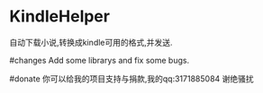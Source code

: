 # KindleHelper
自动下载小说,转换成kindle可用的格式,并发送.

#changes
Add some librarys and fix some bugs.

#donate
你可以给我的项目支持与捐款,我的qq:3171885084
谢绝骚扰
